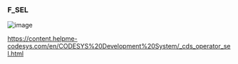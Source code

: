 ### F\_SEL

![image](https://user-images.githubusercontent.com/69573151/210802734-9caf89bd-f437-43d3-8ed5-294c89df8c3d.png)

<https://content.helpme-codesys.com/en/CODESYS%20Development%20System/_cds_operator_sel.html>
